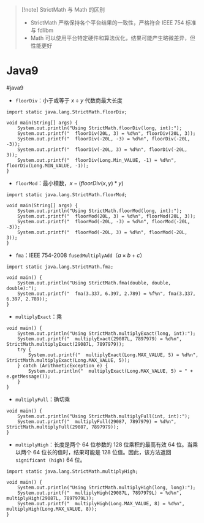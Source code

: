 > [!note] StrictMath 与 Math 的区别
> - StrictMath 严格保持各个平台结果的一致性，严格符合 IEEE 754 标准与 fdlibm
> - Math 可以使用平台特定硬件和算法优化，结果可能产生略微差异，但性能更好
# Java9
#java9 

* `floorDiv`：小于或等于 $x\div y$ 代数商最大长度

```run-java
import static java.lang.StrictMath.floorDiv;

void main(String[] args) {
    System.out.println("Using StrictMath.floorDiv(long, int):");
    System.out.printf("  floorDiv(20L, 3) = %d%n", floorDiv(20L, 3));
    System.out.printf("  floorDiv(-20L, -3) = %d%n", floorDiv(-20L, -3));
    System.out.printf("  floorDiv(-20L, 3) = %d%n", floorDiv(-20L, 3));
    System.out.printf("  floorDiv(Long.Min_VALUE, -1) = %d%n", floorDiv(Long.MIN_VALUE, -1));
}
```

* `floorMod`：最小模数，$x-(floorDiv(x,y) * y)$  

```run-java
import static java.lang.StrictMath.floorMod;
  
void main(String[] args) {
    System.out.println("Using StrictMath.floorMod(long, int):");
    System.out.printf("  floorMod(20L, 3) = %d%n", floorMod(20L, 3));
    System.out.printf("  floorMod(-20L, -3) = %d%n", floorMod(-20L, -3));
    System.out.printf("  floorMod(-20L, 3) = %d%n", floorMod(-20L, 3));
}
```

* `fma`：IEEE 754-2008 `fusedMultiplyAdd`（$a\times b+c$）

```run-java
import static java.lang.StrictMath.fma;

void main() {
    System.out.println("Using StrictMath.fma(double, double, double):");
    System.out.printf("  fma(3.337, 6.397, 2.789) = %f%n", fma(3.337, 6.397, 2.789));
}
```

* `multiplyExact`：乘

```run-java
void main() {
    System.out.println("Using StrictMath.multiplyExact(long, int):");
    System.out.printf("  multiplyExact(29087L, 7897979) = %d%n", StrictMath.multiplyExact(29087L, 7897979));
    try {
        System.out.printf("  multiplyExact(Long.MAX_VALUE, 5) = %d%n", StrictMath.multiplyExact(Long.MAX_VALUE, 5));
    } catch (ArithmeticException e) {
        System.out.println("  multiplyExact(Long.MAX_VALUE, 5) = " + e.getMessage());
    }
}
```

* `multiplyFull`：确切乘

```run-java
void main() {
    System.out.println("Using StrictMath.multiplyFull(int, int):");
    System.out.printf("  multiplyFull(29087, 7897979) = %d%n", StrictMath.multiplyFull(29087, 7897979));
}
```

* `multiplyHigh`：长度是两个 64 位参数的 128 位乘积的最高有效 64 位。当乘以两个 64 位长的值时，结果可能是 128 位值。因此，该方法返回 `significant (high)` 64 位。

```run-java
import static java.lang.StrictMath.multiplyHigh;

void main() {
    System.out.println("Using StrictMath.multiplyHigh(long, long):");
    System.out.printf("  multiplyHigh(29087L, 7897979L) = %d%n", multiplyHigh(29087L, 7897979L));
    System.out.printf("  multiplyHigh(Long.MAX_VALUE, 8) = %d%n", multiplyHigh(Long.MAX_VALUE, 8));
}
```
